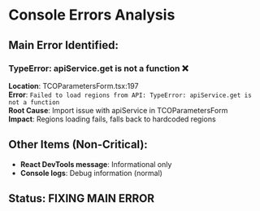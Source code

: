 # Console Errors Analysis

## Main Error Identified:

### **TypeError: apiService.get is not a function** ❌
**Location**: TCOParametersForm.tsx:197  
**Error**: `Failed to load regions from API: TypeError: apiService.get is not a function`  
**Root Cause**: Import issue with apiService in TCOParametersForm  
**Impact**: Regions loading fails, falls back to hardcoded regions  

## Other Items (Non-Critical):
- **React DevTools message**: Informational only
- **Console logs**: Debug information (normal)

## Status: FIXING MAIN ERROR
